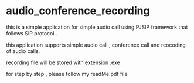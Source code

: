 # audio_conference_recording
this is a simple application for simple audio call using PJSIP framework that follows SIP protocol .

this application supports simple audio call , conference call and reocoding of audio calls.

recording file will  be stored with extension .exe

for step by step , please follow my readMe.pdf file
